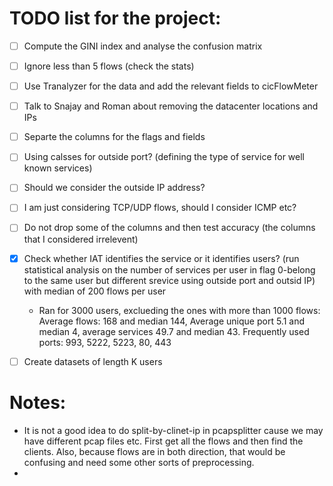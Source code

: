 # TODO list for the project:

- [ ] Compute the GINI index and analyse the confusion matrix 
- [ ] Ignore less than 5 flows (check the stats)
- [ ] Use Tranalyzer for the data and add the relevant fields to cicFlowMeter
- [ ] Talk to Snajay and Roman about removing the datacenter locations and IPs
- [ ] Separte the columns for the flags and fields
- [ ] Using calsses for outside port? (defining the type of service for well known services)
- [ ] Should we consider the outside IP address?
- [ ] I am just considering TCP/UDP flows, should I consider ICMP etc?
- [ ] Do not drop some of the columns and then test accuracy (the columns that I considered irrelevent)
- [x] Check whether IAT identifies the service or it identifies users? (run statistical analysis on the number of services per user in flag 0-belong to the same user but different srevice using outside port and outsid IP) with median of 200 flows per user 
    * Ran for 3000 users, exclueding the ones with more than 1000 flows: Average flows: 168 and median 144, Average unique port 5.1 and median 4, average services 49.7 and median 43. Frequently used ports: 993, 5222, 5223, 80, 443
- [ ] Create datasets of length K users




# Notes:
* It is not a good idea to do split-by-clinet-ip in pcapsplitter cause we may have different pcap files etc. First get all the flows and then find the clients. Also, because flows are in both direction, that would be confusing and need some other sorts of preprocessing.
* 

